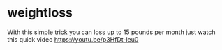 # weightloss
With this simple trick you can loss up to 15 pounds per month 
just watch this quick video https://youtu.be/p3HfDt-leu0
